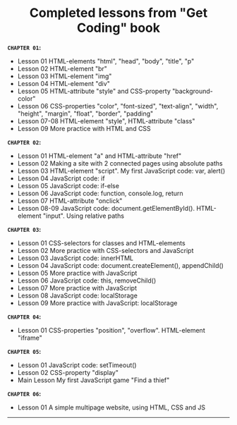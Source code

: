 <h1 align="center">Completed lessons from "Get Coding" book</h1>

**`CHAPTER 01`:**
* Lesson 01 HTML-elements "html", "head", "body", "title", "p"
* Lesson 02 HTML-element "br"
* Lesson 03 HTML-element "img"
* Lesson 04 HTML-element "div"
* Lesson 05 HTML-attribute "style" and CSS-property "background-color"
* Lesson 06 CSS-properties "color", "font-sized", "text-align", "width", "height", "margin", "float", "border", "padding"
* Lesson 07-08 HTML-element "style", HTML-attribute "class"
* Lesson 09 More practice with HTML and CSS

**`CHAPTER 02`:**
* Lesson 01 HTML-element "a" and HTML-attribute "href"
* Lesson 02 Making a site with 2 connected pages using absolute paths
* Lesson 03 HTML-element "script". My first JavaScript code: var, alert()
* Lesson 04 JavaScript code: if
* Lesson 05 JavaScript code: if-else
* Lesson 06 JavaScript code: function, console.log, return
* Lesson 07 HTML-attribute "onclick"
* Lesson 08-09 JavaScript code: document.getElementById(). HTML-element "input". Using relative paths

**`CHAPTER 03`:**
* Lesson 01 CSS-selectors for classes and HTML-elements
* Lesson 02 More practice with CSS-selectors and JavaScript
* Lesson 03 JavaScript code: innerHTML
* Lesson 04 JavaScript code: document.createElement(), appendChild()
* Lesson 05 More practice with JavaScript
* Lesson 06 JavaScript code: this, removeChild()
* Lesson 07 More practice with JavaScript
* Lesson 08 JavaScript code: localStorage
* Lesson 09 More practice with JavaScript: localStorage

**`CHAPTER 04`:**
* Lesson 01 CSS-properties "position", "overflow". HTML-element "iframe"

**`CHAPTER 05`:**
* Lesson 01 JavaScript code: setTimeout()
* Lesson 02 CSS-property "display"
* Main Lesson My first JavaScript game "Find a thief"

**`CHAPTER 06`:**
* Lesson 01 A simple multipage website, using HTML, CSS and JS

<hr>